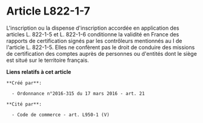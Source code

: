 # Article L822-1-7

L'inscription ou la dispense d'inscription accordée en application des articles L. 822-1-5 et L. 822-1-6 conditionne la
validité en France des rapports de certification signés par les contrôleurs mentionnés au I de l'article L. 822-1-5. Elles ne
confèrent pas le droit de conduire des missions de certification des comptes auprès de personnes ou d'entités dont le siège
est situé sur le territoire français.

**Liens relatifs à cet article**

	**Créé par**:

	  - Ordonnance n°2016-315 du 17 mars 2016 - art. 21

	**Cité par**:

	  - Code de commerce - art. L950-1 (V)
